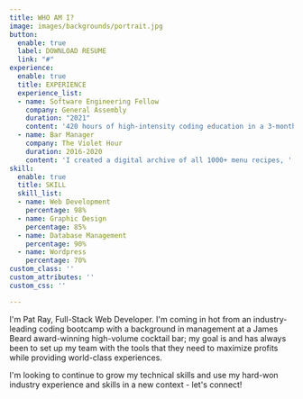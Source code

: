 ```yaml
---
title: WHO AM I?
image: images/backgrounds/portrait.jpg
button:
  enable: true
  label: DOWNLOAD RESUME
  link: "#"
experience:
  enable: true
  title: EXPERIENCE
  experience_list:
  - name: Software Engineering Fellow
    company: General Assembly
    duration: "2021"
    content: '420 hours of high-intensity coding education in a 3-month program. '
  - name: Bar Manager
    company: The Violet Hour
    duration: 2016-2020
    content: 'I created a digital archive of all 1000+ menu recipes, '
skill:
  enable: true
  title: SKILL
  skill_list:
  - name: Web Development
    percentage: 98%
  - name: Graphic Design
    percentage: 85%
  - name: Database Management
    percentage: 90%
  - name: Wordpress
    percentage: 70%
custom_class: ''
custom_attributes: ''
custom_css: ''

---
```

I'm Pat Ray, Full-Stack Web Developer. I'm coming in hot from an industry-leading coding bootcamp with a background in management at a James Beard award-winning high-volume cocktail bar; my goal is and has always been to set up my team with the tools that they need to maximize profits while  providing world-class experiences. 

I'm looking to continue to grow my technical skills and use my hard-won industry experience and skills in a new context - let's connect!